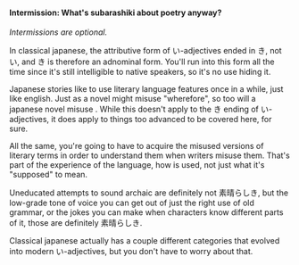 
#### Intermission: What's subarashiki about poetry anyway?


*Intermissions are optional.*


In classical japanese, the attributive form of い-adjectives ended in き, not い, and き is therefore an adnominal form. You'll run into this form all the time since it's still intelligible to native speakers, so it's no use hiding it.


Japanese stories like to use literary language features once in a while, just like english. Just as a novel might misuse "wherefore", so too will a japanese novel misuse <confusing literary term X>. While this doesn't apply to the き ending of い-adjectives, it does apply to things too advanced to be covered here, for sure.


All the same, you're going to have to acquire the misused versions of literary terms in order to understand them when writers misuse them. That's part of the experience of the language, how <feature X> is used, not just what it's "supposed" to mean.


Uneducated attempts to sound archaic are definitely not 素晴らしき, but the low-grade tone of voice you can get out of just the right use of old grammar, or the jokes you can make when characters know different parts of it, those are definitely 素晴らしき.


Classical japanese actually has a couple different categories that evolved into modern い-adjectives, but you don't have to worry about that.


